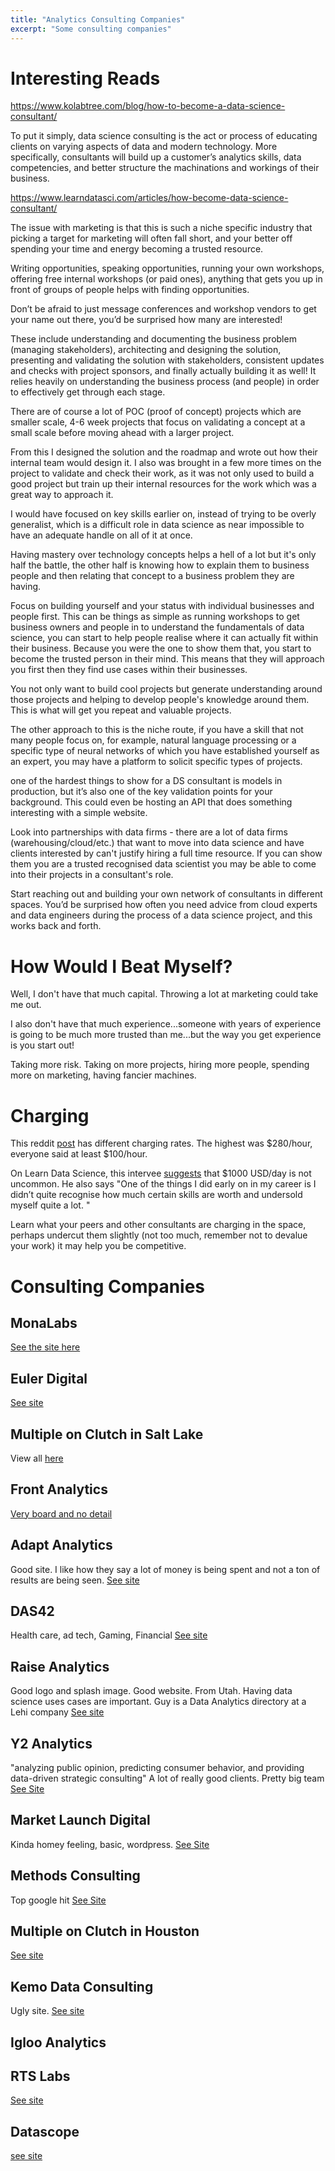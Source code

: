 ```yaml
---
title: "Analytics Consulting Companies"
excerpt: "Some consulting companies"
---
```







# Interesting Reads
https://www.kolabtree.com/blog/how-to-become-a-data-science-consultant/

To put it simply, data science consulting is the act or process of educating clients on varying aspects of data and modern technology. More specifically, consultants will build up a customer’s analytics skills, data competencies, and better structure the machinations and workings of their business.


https://www.learndatasci.com/articles/how-become-data-science-consultant/

 The issue with marketing is that this is such a niche specific industry that picking a target for marketing will often fall short, and your better off spending your time and energy becoming a trusted resource.

 Writing opportunities, speaking opportunities, running your own workshops, offering free internal workshops (or paid ones), anything that gets you up in front of groups of people helps with finding opportunities.

 Don’t be afraid to just message conferences and workshop vendors to get your name out there, you’d be surprised how many are interested!

 These include understanding and documenting the business problem (managing stakeholders), architecting and designing the solution, presenting and validating the solution with stakeholders, consistent updates and checks with project sponsors, and finally actually building it as well! It relies heavily on understanding the business process (and people) in order to effectively get through each stage.

There are of course a lot of POC (proof of concept) projects which are smaller scale, 4-6 week projects that focus on validating a concept at a small scale before moving ahead with a larger project.

From this I designed the solution and the roadmap and wrote out how their internal team would design it. I also was brought in a few more times on the project to validate and check their work, as it was not only used to build a good project but train up their internal resources for the work which was a great way to approach it.

I would have focused on key skills earlier on, instead of trying to be overly generalist, which is a difficult role in data science as near impossible to have an adequate handle on all of it at once.

Having mastery over technology concepts helps a hell of a lot but it's only half the battle, the other half is knowing how to explain them to business people and then relating that concept to a business problem they are having.

Focus on building yourself and your status with individual businesses and people first. This can be things as simple as running workshops to get business owners and people in to understand the fundamentals of data science, you can start to help people realise where it can actually fit within their business. Because you were the one to show them that, you start to become the trusted person in their mind. This means that they will approach you first then they find use cases within their businesses.

You not only want to build cool projects but generate understanding around those projects and helping to develop people's knowledge around them. This is what will get you repeat and valuable projects.

The other approach to this is the niche route, if you have a skill that not many people focus on, for example, natural language processing or a specific type of neural networks of which you have established yourself as an expert, you may have a platform to solicit specific types of projects.

one of the hardest things to show for a DS consultant is models in production, but it’s also one of the key validation points for your background. This could even be hosting an API that does something interesting with a simple website.

Look into partnerships with data firms - there are a lot of data firms (warehousing/cloud/etc.) that want to move into data science and have clients interested by can't justify hiring a full time resource. If you can show them you are a trusted recognised data scientist you may be able to come into their projects in a consultant's role.

Start reaching out and building your own network of consultants in different spaces. You’d be surprised how often you need advice from cloud experts and data engineers during the process of a data science project, and this works back and forth.



# How Would I Beat Myself?
Well, I don't have that much capital. Throwing a lot at marketing could take me out.

I also don't have that much experience...someone with years of experience is going to be much more trusted than me...but the way you get experience is you start out!

Taking more risk. Taking on more projects, hiring more people, spending more on marketing, having fancier machines.


# Charging

This reddit [post](https://www.reddit.com/r/datascience/comments/6hp5e1/data_science_contractor_hourly_rate/) has different charging rates. The highest was $280/hour, everyone said at least $100/hour.

On Learn Data Science, this intervee [suggests](https://www.learndatasci.com/articles/how-become-data-science-consultant/) that $1000 USD/day is not uncommon. He also says "One of the things I did early on in my career is I didn’t quite recognise how much certain skills are worth and undersold myself quite a lot. "

Learn what your peers and other consultants are charging in the space, perhaps undercut them slightly (not too much, remember not to devalue your work) it may help you be competitive.



# Consulting Companies

## MonaLabs
[See the site here](https://www.monalabs.io/)

## Euler Digital
[See site](http://eulerdigital.com/analytics)

## Multiple on Clutch in Salt Lake
View all [here](https://clutch.co/it-services/analytics/utah)

## Front Analytics
[Very board and no detail](https://www.frontanalytics.com/#contact)

## Adapt Analytics
Good site. I like how they say a lot of money is being spent and not a ton of results are being seen. [See site](http://adaptanalytics.com/)

## DAS42
Health care, ad tech, Gaming, Financial
[See site](https://das42.com/solutions)

## Raise Analytics
Good logo and splash image. Good website. From Utah. Having data science uses cases are important. Guy is a Data Analytics directory at a Lehi company
[See site](https://www.raiseanalyticsnow.com/)

## Y2 Analytics
"analyzing public opinion, predicting consumer behavior, and providing data-driven strategic consulting" A lot of really good clients. Pretty big team
[See Site](https://y2analytics.com/)


## Market Launch Digital
Kinda homey feeling, basic, wordpress.
[See Site](http://marketlaunchdigital.com/)

## Methods Consulting
Top google hit
[See Site](https://www.methodsconsultants.com/)


## Multiple on Clutch in Houston
[See site](https://clutch.co/it-services/analytics/houston)

## Kemo Data Consulting
Ugly site.
[See site](https://kemodata.com/)


## Igloo Analytics

## RTS Labs
[See site](https://rtslabs.com/data-science/)

## Datascope
[see site](https://datascopeanalytics.com/)
